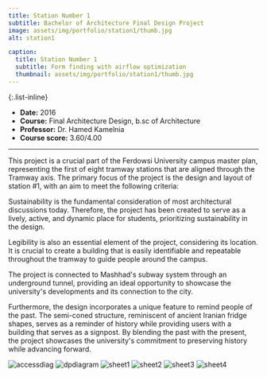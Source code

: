 ```yaml
---
title: Station Number 1
subtitle: Bachelor of Architecture Final Design Project
image: assets/img/portfolio/station1/thumb.jpg
alt: station1

caption:
  title: Station Number 1
  subtitle: Form finding with airflow optimization
  thumbnail: assets/img/portfolio/station1/thumb.jpg
---
```


{:.list-inline}

- **Date:** 2016
- **Course:** Final Architecture Design, b.sc of Architecture
- **Professor:** Dr. Hamed Kamelnia
- **Course score:** 3.60/4.00

---

This project is a crucial part of the Ferdowsi University campus master plan, representing the first of eight tramway stations that are aligned through the Tramway axis. The primary focus of the project is the design and layout of station #1, with an aim to meet the following criteria:

Sustainability is the fundamental consideration of most architectural discussions today. Therefore, the project has been created to serve as a lively, active, and dynamic place for students, prioritizing sustainability in the design.

Legibility is also an essential element of the project, considering its location. It is crucial to create a building that is easily identifiable and repeatable throughout the tramway to guide people around the campus.

The project is connected to Mashhad's subway system through an underground tunnel, providing an ideal opportunity to showcase the university's developments and its connection to the city.

Furthermore, the design incorporates a unique feature to remind people of the past. The semi-coned structure, reminiscent of ancient Iranian fridge shapes, serves as a reminder of history while providing users with a building that serves as a signpost. By blending the past with the present, the project showcases the university's commitment to preserving history while advancing forward.

<img src="assets/img/portfolio/station1/accessdiag.jpg" alt="accessdiag">
<img src="assets/img/portfolio/station1/dpdiagram.jpg" alt="dpdiagram">
<img src="assets/img/portfolio/station1/sheet1.jpg" alt="sheet1">
<img src="assets/img/portfolio/station1/sheet2.jpg" alt="sheet2">
<img src="assets/img/portfolio/station1/sheet3.jpg" alt="sheet3">
<img src="assets/img/portfolio/station1/sheet4.jpg" alt="sheet4">

